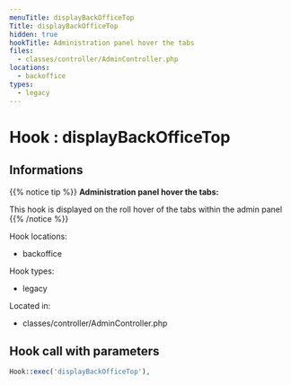 ```yaml
---
menuTitle: displayBackOfficeTop
Title: displayBackOfficeTop
hidden: true
hookTitle: Administration panel hover the tabs
files:
  - classes/controller/AdminController.php
locations:
  - backoffice
types:
  - legacy
---
```


# Hook : displayBackOfficeTop

## Informations

{{% notice tip %}}
**Administration panel hover the tabs:** 

This hook is displayed on the roll hover of the tabs within the admin panel
{{% /notice %}}

Hook locations: 
  - backoffice

Hook types: 
  - legacy

Located in: 
  - classes/controller/AdminController.php

## Hook call with parameters

```php
Hook::exec('displayBackOfficeTop'),
```